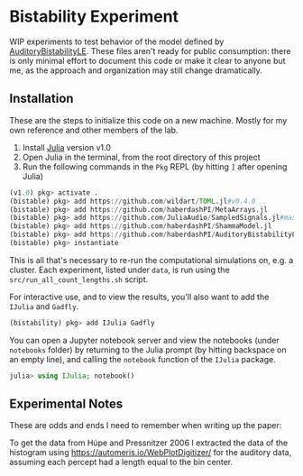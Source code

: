 # Bistability Experiment

WIP experiments to test behavior of the model defined by
[AuditoryBistabilityLE](https://github.com/haberdashPI/AuditoryBistabilityLE).
These files aren't ready for public consumption: there is only minimal effort to
document this code or make it clear to anyone but me, as the approach and
organization may still change dramatically.

## Installation

These are the steps to initialize this code on a new machine. Mostly for my own
reference and other members of the lab.

1.  Install [Julia](https://julialang.org/downloads/) version v1.0
2.  Open Julia in the terminal, from the root directory of this project
3.  Run the following commands in the `Pkg` REPL (by hitting `]` after opening
    Julia)

```julia
(v1.0) pkg> activate .
(bistable) pkg> add https://github.com/wildart/TOML.jl#v0.4.0
(bistable) pkg> add https://github.com/haberdashPI/MetaArrays.jl
(bistable) pkg> add https://github.com/JuliaAudio/SampledSignals.jl#master
(bistable) pkg> add https://github.com/haberdashPI/ShammaModel.jl
(bistable) pkg> add https://github.com/haberdashPI/AuditoryBistabilityLE
(bistable) pkg> instantiate
```

This is all that's necessary to re-run the computational simulations on,
e.g. a cluster. Each experiment, listed under `data`, is run using
the `src/run_all_count_lengths.sh` script.

For interactive use, and to view the results, you'll also want to
add the `IJulia` and `Gadfly`.

```julia
(bistability) pkg> add IJulia Gadfly
```
You can open a Jupyter notebook server and view the notebooks
(under `notebooks` folder) by returning to the Julia prompt (by hitting
backspace on an empty line), and calling the `notebook` function
of the `IJulia` package.

```julia
julia> using IJulia; notebook()
```

## Experimental Notes

These are odds and ends I need to remember when writing up the paper:

To get the data from Húpe and Pressnitzer 2006 I extracted the data of
the histogram using https://automeris.io/WebPlotDigitizer/ for the auditory
data, assuming each percept had a length equal to the bin center.
